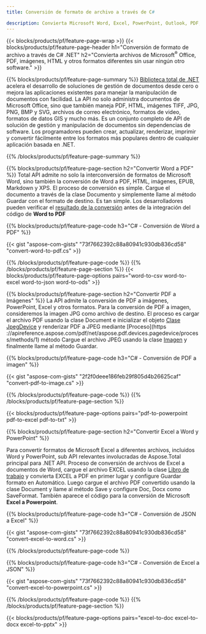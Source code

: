 ```yaml
---
title: Conversión de formato de archivo a través de C# 

description: Convierta Microsoft Word, Excel, PowerPoint, Outlook, PDF, HTML, imágenes 3D, diagramas, formatos de video y muchos otros archivos populares con solo unas pocas líneas de código C#.
---
```


{{< blocks/products/pf/feature-page-wrap >}}
{{< blocks/products/pf/feature-page-header h1="Conversión de formato de archivo a través de C# .NET" h2="Convierta archivos de Microsoft<sup>&reg;</sup> Office, PDF, imágenes, HTML y otros formatos diferentes sin usar ningún otro software." >}}

{{% blocks/products/pf/feature-page-summary %}}
[Biblioteca total de .NET](https://products.aspose.com/total/net/) acelera el desarrollo de soluciones de gestión de documentos desde cero o mejora las aplicaciones existentes para manejar la manipulación de documentos con facilidad. La API no solo administra documentos de Microsoft Office, sino que también maneja PDF, HTML, imágenes TIFF, JPG, PNG, BMP y SVG, archivos de correo electrónico, formatos de video, formatos de datos GIS y mucho más. Es un conjunto completo de API de solución de gestión y manipulación de documentos sin dependencias de software. Los programadores pueden crear, actualizar, renderizar, imprimir y convertir fácilmente entre los formatos más populares dentro de cualquier aplicación basada en .NET.

{{% /blocks/products/pf/feature-page-summary  %}}

{{% blocks/products/pf/feature-page-section  h2="Convertir Word a PDF" %}}
Total API admite no solo la interconversión de formatos de Microsoft Word, sino también la conversión de Word a PDF, HTML, imágenes, EPUB, Markdown y XPS. El proceso de conversión es simple. Cargue el documento a través de la clase Documento y simplemente llame al método Guardar con el formato de destino. Es tan simple. Los desarrolladores pueden verificar el [resultado de la conversión](https://products.aspose.com/words/net/conversion/word-to-pdf/) antes de la integración del código de **Word to PDF**


{{% blocks/products/pf/feature-page-code h3="C# - Conversión de Word a PDF" %}}

{{< gist "aspose-com-gists" "73f7662392c88a80941c930db836cd58" "convert-word-to-pdf.cs" >}}

{{% /blocks/products/pf/feature-page-code  %}}
{{% /blocks/products/pf/feature-page-section %}}
{{< blocks/products/pf/feature-page-options pairs="word-to-csv word-to-excel word-to-json word-to-ods" >}}


{{% blocks/products/pf/feature-page-section  h2="Convertir PDF a Imágenes" %}}
La API admite la conversión de PDF a imágenes, PowerPoint, Excel y otros formatos. Para la conversión de PDF a imagen, consideremos la imagen JPG como archivo de destino. El proceso es cargar el archivo PDF usando la clase Document e inicializar el objeto [Clase JpegDevice](https://reference.aspose.com/pdf/net/aspose.pdf.devices/jpegdevice) y renderizar PDF a JPEG mediante [Proceso](https ://apireference.aspose.com/pdf/net/aspose.pdf.devices.pagedevice/process/methods/1) método
Cargue el archivo JPEG usando la clase [Imagen](https://reference.aspose.com/imaging/net/aspose.imaging/image) y finalmente llame al método Guardar.

{{% blocks/products/pf/feature-page-code h3="C# - Conversión de PDF a imagen" %}}

{{< gist "aspose-com-gists" "2f2f0deee186feb29f805d4b26625caf" "convert-pdf-to-image.cs" >}}


{{% /blocks/products/pf/feature-page-code  %}}
{{% /blocks/products/pf/feature-page-section %}}

{{< blocks/products/pf/feature-page-options pairs="pdf-to-powerpoint pdf-to-excel pdf-to-txt" >}}

{{% blocks/products/pf/feature-page-section  h2="Convertir Excel a Word y PowerPoint" %}}

Para convertir formatos de Microsoft Excel a diferentes archivos, incluidos Word y PowerPoint, sub API relevantes involucradas de Aspose.Total principal para .NET API. Proceso de conversión de archivos de Excel a documentos de Word, cargue el archivo EXCEL usando la clase [Libro de trabajo](https://reference.aspose.com/cells/net/aspose.cells/workbook) y convierta EXCEL a PDF en primer lugar y configure Guardar formato en Automático. Luego cargue el archivo PDF convertido usando la clase Document y llame al método Save y configure Doc, Docx como SaveFormat. También aparece el código para la conversión de Microsoft **Excel a Powerpoint**.

{{% blocks/products/pf/feature-page-code h3="C# - Conversión de JSON a Excel" %}}

{{< gist "aspose-com-gists" "73f7662392c88a80941c930db836cd58" "convert-excel-to-word.cs" >}}

{{% /blocks/products/pf/feature-page-code %}}

{{% blocks/products/pf/feature-page-code h3="C# - Conversión de Excel a JSON" %}}

{{< gist "aspose-com-gists" "73f7662392c88a80941c930db836cd58" "convert-excel-to-powerpoint.cs" >}}

{{% /blocks/products/pf/feature-page-code %}}
{{% /blocks/products/pf/feature-page-section %}}

{{< blocks/products/pf/feature-page-options pairs="excel-to-doc excel-to-docx excel-to-pptx" >}}